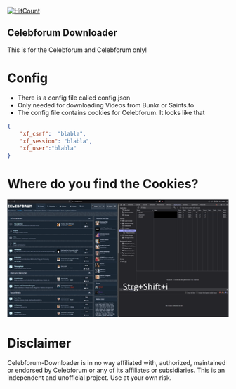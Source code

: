   [![HitCount](https://hits.dwyl.com/Maxolotus/Celebforum-Downloader.svg?style=flat-square)](http://hits.dwyl.com/Maxolotus/Celebforum-Downloader)
## Celebforum Downloader
This is for the Celebforum and Celebforum only!
# Config 
- There is a config file called config.json
- Only needed for downloading Videos from Bunkr or Saints.to
- The config file contains cookies for Celebforum.
It looks like that
```json
{
    "xf_csrf":	"blabla",
    "xf_session": "blabla",
    "xf_user":"blabla"
}

```
# Where do you find the Cookies?
![App Screenshot](tutorial.PNG)

# Disclaimer
Celebforum-Downloader is in no way affiliated with, authorized, maintained or endorsed by Celebforum or any of its affiliates or subsidiaries. 
This is an independent and unofficial project. 
Use at your own risk.
